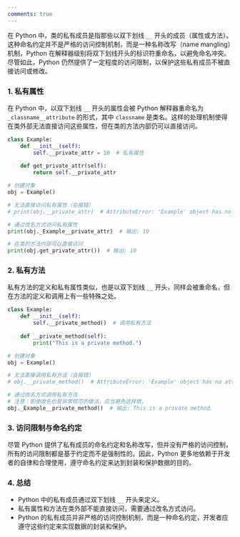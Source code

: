 ```yaml
---
comments: true
---
```


在 Python 中，类的私有成员是指那些以双下划线 `__` 开头的成员（属性或方法）。这种命名约定并不是严格的访问控制机制，而是一种名称改写（name mangling）机制，Python 在解释器级别将双下划线开头的标识符重命名，以避免命名冲突。尽管如此，Python 仍然提供了一定程度的访问限制，以保护这些私有成员不被直接访问或修改。

### 1. 私有属性

在 Python 中，以双下划线 `__` 开头的属性会被 Python 解释器重命名为 `_classname__attribute` 的形式，其中 `classname` 是类名。这样的处理机制使得在类外部无法直接访问这些属性，但在类的方法内部仍可以直接访问。

```python
class Example:
    def __init__(self):
        self.__private_attr = 10  # 私有属性
    
    def get_private_attr(self):
        return self.__private_attr

# 创建对象
obj = Example()

# 无法直接访问私有属性（会报错）
# print(obj.__private_attr)  # AttributeError: 'Example' object has no attribute '__private_attr'

# 通过改名方式访问私有属性
print(obj._Example__private_attr)  # 输出: 10

# 在类的方法内部可以直接访问
print(obj.get_private_attr())  # 输出: 10
```

### 2. 私有方法

私有方法的定义和私有属性类似，也是以双下划线 `__` 开头，同样会被重命名，但在方法的定义和调用上有一些特殊之处。

```python
class Example:
    def __init__(self):
        self.__private_method()  # 调用私有方法
    
    def __private_method(self):
        print("This is a private method.")

# 创建对象
obj = Example()

# 无法直接调用私有方法（会报错）
# obj.__private_method()  # AttributeError: 'Example' object has no attribute '__private_method'

# 通过改名方式调用私有方法
# 注意：即使改名也是非常规范的做法，应当避免这样做。
obj._Example__private_method()  # 输出: This is a private method.
```

### 3. 访问限制与命名约定

尽管 Python 提供了私有成员的命名约定和名称改写，但并没有严格的访问控制，所有的访问限制都是基于约定而不是强制性的。因此，Python 更多地依赖于开发者的自律和合理使用，遵守命名约定来达到封装和保护数据的目的。

### 4. 总结

- Python 中的私有成员通过双下划线 `__` 开头来定义。
- 私有属性和方法在类外部不能直接访问，需要通过改名方式访问。
- Python 的私有成员并非严格的访问控制机制，而是一种命名约定，开发者应遵守这些约定来实现数据的封装和保护。
